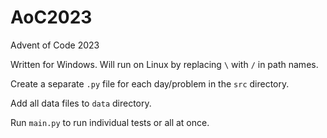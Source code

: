 # AoC2023
Advent of Code 2023

Written for Windows. Will run on Linux by replacing `\` with `/` in path names.

Create a separate `.py` file for each day/problem in the `src` directory.

Add all data files to `data` directory.

Run `main.py` to run individual tests or all at once.
